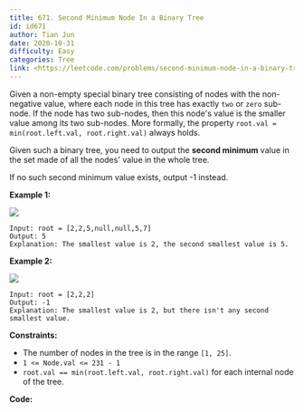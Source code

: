 ```yaml
---
title: 671. Second Minimum Node In a Binary Tree
id: id671
author: Tian Jun
date: 2020-10-31
difficulty: Easy
categories: Tree
link: <https://leetcode.com/problems/second-minimum-node-in-a-binary-tree/description/>
---
```


Given a non-empty special binary tree consisting of nodes with the non-
negative value, where each node in this tree has exactly `two` or `zero` sub-
node. If the node has two sub-nodes, then this node's value is the smaller
value among its two sub-nodes. More formally, the property `root.val =
min(root.left.val, root.right.val)` always holds.

Given such a binary tree, you need to output the **second minimum** value in
the set made of all the nodes' value in the whole tree.

If no such second minimum value exists, output -1 instead.





**Example 1:**

![](https://assets.leetcode.com/uploads/2020/10/15/smbt1.jpg)
            
	Input: root = [2,2,5,null,null,5,7]    
	Output: 5    
	Explanation: The smallest value is 2, the second smallest value is 5.    

**Example 2:**

![](https://assets.leetcode.com/uploads/2020/10/15/smbt2.jpg)
            
	Input: root = [2,2,2]    
	Output: -1    
	Explanation: The smallest value is 2, but there isn't any second smallest value.    



**Constraints:**

  * The number of nodes in the tree is in the range `[1, 25]`.
  * `1 <= Node.val <= 231 - 1`
  * `root.val == min(root.left.val, root.right.val)` for each internal node of the tree.


**Code:**
